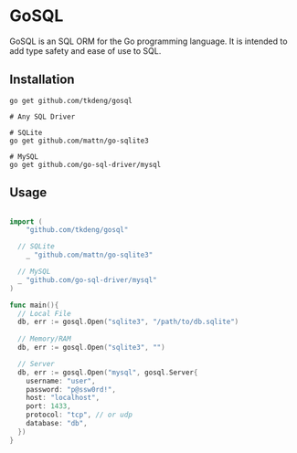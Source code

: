 # GoSQL

GoSQL is an SQL ORM for the Go programming language.
It is intended to add type safety and ease of use to SQL.

## Installation

```shell
go get github.com/tkdeng/gosql

# Any SQL Driver

# SQLite
go get github.com/mattn/go-sqlite3

# MySQL
go get github.com/go-sql-driver/mysql
```

## Usage

```go

import (
	"github.com/tkdeng/gosql"

  // SQLite
	_ "github.com/mattn/go-sqlite3"

  // MySQL
  _ "github.com/go-sql-driver/mysql"
)

func main(){
  // Local File
  db, err := gosql.Open("sqlite3", "/path/to/db.sqlite")
  
  // Memory/RAM
  db, err := gosql.Open("sqlite3", "")

  // Server
  db, err := gosql.Open("mysql", gosql.Server{
    username: "user",
    password: "p@ssw0rd!",
    host: "localhost",
    port: 1433,
    protocol: "tcp", // or udp
    database: "db",
  })
}

```
